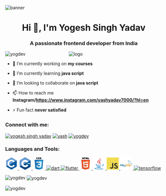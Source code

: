 <img src="https://img.freepik.com/free-vector/programmer-work-with-working-day-symbols-flat-illustration_1284-60322.jpg?w=1060&t=st=1661890564~exp=1661891164~hmac=a366f48314e02343b4eefffefa956da2eded98216ec0f4b2a947d4a1847d8298
" alt="banner" width="100%" height="100px">
<h1 align="center">Hi 👋, I'm Yogesh Singh Yadav</h1>
<h3 align="center">A passionate frontend developer from India</h3>
<img align="right" src="https://img.freepik.com/free-vector/web-development-programmer-engineering-coding-website-augmented-reality-interface-screens-developer-project-engineer-programming-software-application-design-cartoon-illustration_107791-3863.jpg?w=1060&t=st=1661889761~exp=1661890361~hmac=1ea38555ecb894d1489d1db42ca9209b6cb5992ffd152584442d90633f45bf81" alt="logo" width="300px">


<p align="left"> <img src="https://komarev.com/ghpvc/?username=yogdev&label=Profile%20views&color=0e75b6&style=flat" alt="yogdev" /> </p>

- 🔭 I’m currently working on **my courses**

- 🌱 I’m currently learning **java script**

- 👯 I’m looking to collaborate on **java script**

- 📫 How to reach me **Instagram/https://www.instagram.com/yashyadav7000/?hl=en**

- ⚡ Fun fact **never satisfied**

<h3 align="left">Connect with me:</h3>
<p align="left">
<a href="https://linkedin.com/in/yogesh singh yadav" target="blank"><img align="center" src="https://raw.githubusercontent.com/rahuldkjain/github-profile-readme-generator/master/src/images/icons/Social/linked-in-alt.svg" alt="yogesh singh yadav" height="30" width="40" /></a>
<a href="https://fb.com/yash" target="blank"><img align="center" src="https://raw.githubusercontent.com/rahuldkjain/github-profile-readme-generator/master/src/images/icons/Social/facebook.svg" alt="yash" height="30" width="40" /></a>
<a href="https://www.leetcode.com/yogdev" target="blank"><img align="center" src="https://raw.githubusercontent.com/rahuldkjain/github-profile-readme-generator/master/src/images/icons/Social/leet-code.svg" alt="yogdev" height="30" width="40" /></a>
</p>

<h3 align="left">Languages and Tools:</h3>
<p align="left"> <a href="https://www.cprogramming.com/" target="_blank" rel="noreferrer"> <img src="https://raw.githubusercontent.com/devicons/devicon/master/icons/c/c-original.svg" alt="c" width="40" height="40"/> </a> <a href="https://www.w3schools.com/cpp/" target="_blank" rel="noreferrer"> <img src="https://raw.githubusercontent.com/devicons/devicon/master/icons/cplusplus/cplusplus-original.svg" alt="cplusplus" width="40" height="40"/> </a> <a href="https://www.w3schools.com/css/" target="_blank" rel="noreferrer"> <img src="https://raw.githubusercontent.com/devicons/devicon/master/icons/css3/css3-original-wordmark.svg" alt="css3" width="40" height="40"/> </a> <a href="https://dart.dev" target="_blank" rel="noreferrer"> <img src="https://www.vectorlogo.zone/logos/dartlang/dartlang-icon.svg" alt="dart" width="40" height="40"/> </a> <a href="https://flutter.dev" target="_blank" rel="noreferrer"> <img src="https://www.vectorlogo.zone/logos/flutterio/flutterio-icon.svg" alt="flutter" width="40" height="40"/> </a> <a href="https://www.w3.org/html/" target="_blank" rel="noreferrer"> <img src="https://raw.githubusercontent.com/devicons/devicon/master/icons/html5/html5-original-wordmark.svg" alt="html5" width="40" height="40"/> </a> <a href="https://www.java.com" target="_blank" rel="noreferrer"> <img src="https://raw.githubusercontent.com/devicons/devicon/master/icons/java/java-original.svg" alt="java" width="40" height="40"/> </a> <a href="https://developer.mozilla.org/en-US/docs/Web/JavaScript" target="_blank" rel="noreferrer"> <img src="https://raw.githubusercontent.com/devicons/devicon/master/icons/javascript/javascript-original.svg" alt="javascript" width="40" height="40"/> </a> <a href="https://www.mysql.com/" target="_blank" rel="noreferrer"> <img src="https://raw.githubusercontent.com/devicons/devicon/master/icons/mysql/mysql-original-wordmark.svg" alt="mysql" width="40" height="40"/> </a> <a href="https://www.tensorflow.org" target="_blank" rel="noreferrer"> <img src="https://www.vectorlogo.zone/logos/tensorflow/tensorflow-icon.svg" alt="tensorflow" width="40" height="40"/> </a> </p>

<p><img align="left" src="https://github-readme-stats.vercel.app/api/top-langs?username=yogdev&show_icons=true&locale=en&layout=compact" alt="yogdev" /></p>

<p>&nbsp;<img align="center" src="https://github-readme-stats.vercel.app/api?username=yogdev&show_icons=true&locale=en" alt="yogdev" /></p>

<p><img align="center" src="https://github-readme-streak-stats.herokuapp.com/?user=yogdev&" alt="yogdev" /></p>
